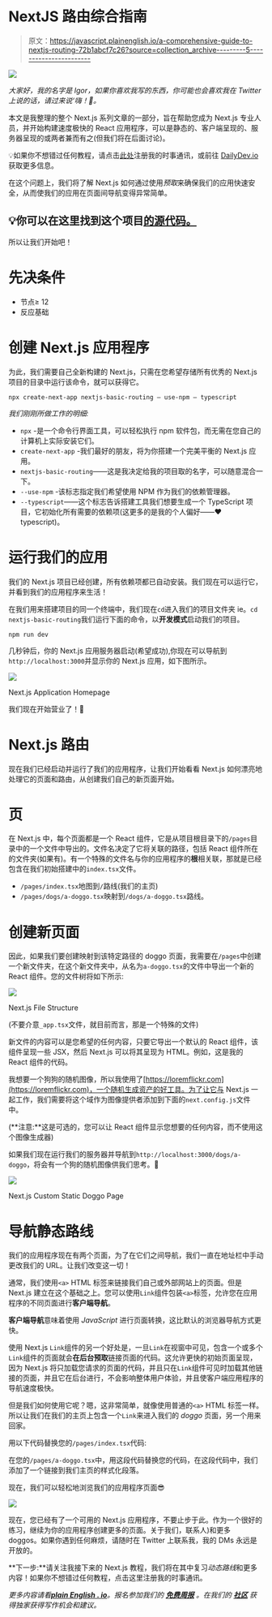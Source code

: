 # NextJS 路由综合指南

> 原文：<https://javascript.plainenglish.io/a-comprehensive-guide-to-nextjs-routing-72b1abcf7c26?source=collection_archive---------5----------------------->

![](img/08bb6d66782e519111c58c864b105203.png)

*大家好，我的名字是 Igor，如果你喜欢我写的东西，你可能也会喜欢我在 Twitter 上说的话，请过来说‘嗨！👋。*

本文是我整理的整个 Next.js 系列文章的一部分，旨在帮助您成为 Next.js 专业人员，并开始构建速度极快的 React 应用程序，可以是静态的、客户端呈现的、服务器呈现的或两者兼而有之(但我们将在后面讨论)。

💡如果你不想错过任何教程，请点击[此处](https://www.getrevue.co/profile/igorasilveira)注册我的时事通讯，或前往 [DailyDev.io](https://dailydev.io/) 获取更多信息。

在这个问题上，我们将了解 Next.js 如何通过使用*预取*来确保我们的应用快速安全，从而使我们的应用在页面间导航变得异常简单。

## 💡你可以在这里找到这个项目[的源代码。](https://github.com/igorasilveira/blog-examples/tree/main/nextjs-basic-routing)

所以让我们开始吧！

# 先决条件

*   节点≥ 12
*   反应基础

# 创建 Next.js 应用程序

为此，我们需要自己全新构建的 Next.js，只需在您希望存储所有优秀的 Next.js 项目的目录中运行该命令，就可以获得它。

```
npx create-next-app nextjs-basic-routing — use-npm — typescript
```

*我们刚刚所做工作的明细:*

*   `npx` -是一个命令行界面工具，可以轻松执行 npm 软件包，而无需在您自己的计算机上实际安装它们。
*   `create-next-app` -我们最好的朋友，将为你搭建一个完美平衡的 Next.js 应用。
*   `nextjs-basic-routing`——这是我决定给我的项目取的名字，可以随意混合一下。
*   `--use-npm` -该标志指定我们希望使用 NPM 作为我们的依赖管理器。
*   `--typescript`——这个标志告诉搭建工具我们想要生成一个 TypeScript 项目，它初始化所有需要的依赖项(这更多的是我的个人偏好——❤️typescript)。

# 运行我们的应用

我们的 Next.js 项目已经创建，所有依赖项都已自动安装。我们现在可以运行它，并看到我们的应用程序来生活！

在我们用来搭建项目的同一个终端中，我们现在`cd`进入我们的项目文件夹 ie。`cd nextjs-basic-routing`我们运行下面的命令，以**开发模式**启动我们的项目。

```
npm run dev
```

几秒钟后，你的 Next.js 应用服务器启动(希望成功),你现在可以导航到`http://localhost:3000`并显示你的 Next.js 应用，如下图所示。

![](img/467fb451b93aaed493a95b5df542f8d0.png)

Next.js Application Homepage

我们现在开始营业了！🥳

# Next.js 路由

现在我们已经启动并运行了我们的应用程序，让我们开始看看 Next.js 如何漂亮地处理它的页面和路由，从创建我们自己的新页面开始。

# 页

在 Next.js 中，每个页面都是一个 React 组件，它是从项目根目录下的`/pages`目录中的一个文件中导出的。文件名决定了它将关联的路径，包括 React 组件所在的文件夹(如果有)。有一个特殊的文件名与你的应用程序的**根**相关联，那就是已经包含在我们初始搭建中的`index.tsx`文件。

*   `/pages/index.tsx`地图到`/`路线(我们的主页)
*   `/pages/dogs/a-doggo.tsx`映射到`/dogs/a-doggo.tsx`路线。

# 创建新页面

因此，如果我们要创建映射到该特定路径的 doggo 页面，我需要在`/pages`中创建一个新文件夹，在这个新文件夹中，从名为`a-doggo.tsx`的文件中导出一个新的 React 组件。您的文件树将如下所示:

![](img/ae7cc0b8d4d909ad32966cb47490ba69.png)

Next.js File Structure

(不要介意`_app.tsx`文件，就目前而言，那是一个特殊的文件)

新文件的内容可以是您希望的任何内容，只要它导出一个默认的 React 组件，该组件呈现一些 JSX，然后 Next.js 可以将其呈现为 HTML。例如，这是我的 React 组件的代码。

我想要一个狗狗的随机图像，所以我使用了[https://loremflickr.com](https://loremflickr.com)，一个随机生成资产的好工具。为了让它与 Next.js 一起工作，我们需要将这个域作为图像提供者添加到下面的`next.config.js`文件中。

(**注意:**这是可选的，您可以让 React 组件显示您想要的任何内容，而不使用这个图像生成器)

如果我们现在运行我们的服务器并导航到`http://localhost:3000/dogs/a-doggo`，将会有一个狗的随机图像供我们思考。🐶

![](img/3ccfc7e0bbafae3061ecd7f36efd24e8.png)

Next.js Custom Static Doggo Page

# 导航静态路线

我们的应用程序现在有两个页面，为了在它们之间导航，我们一直在地址栏中手动更改我们的 URL。让我们改变这一切！

通常，我们使用`<a>` HTML 标签来链接我们自己或外部网站上的页面。但是 Next.js 建立在这个基础之上。您可以使用`Link`组件包装`<a>`标签，允许您在应用程序的不同页面进行**客户端导航**。

**客户端导航**意味着使用 *JavaScript* 进行页面转换，这比默认的浏览器导航方式更快。

使用 Next.js `Link`组件的另一个好处是，一旦`Link`在视窗中可见，包含一个或多个`Link`组件的页面就会**在后台预取**链接页面的代码。这允许更快的初始页面呈现，因为 Next.js 将只加载您请求的页面的代码，并且只在`Link`组件可见时加载其他链接的页面，并且它在后台进行，不会影响整体用户体验，并且使客户端应用程序的导航速度极快。

但是我们如何使用它呢？嗯，这非常简单，就像使用普通的`<a>` HTML 标签一样。所以让我们在我们的主页上包含一个`Link`来进入我们的 *doggo* 页面，另一个用来回家。

用以下代码替换您的`/pages/index.tsx`代码:

在您的`/pages/a-doggo.tsx`中，用这段代码替换您的代码，在这段代码中，我们添加了一个链接到我们主页的样式化段落。

现在，我们可以轻松地浏览我们的应用程序页面😎

![](img/459b2fb18635f8e78a86213c2f5cd392.png)

现在，您已经有了一个可用的 Next.js 应用程序，不要止步于此。作为一个很好的练习，继续为你的应用程序创建更多的页面。关于我们，联系人)和更多 doggos。如果你遇到任何麻烦，请随时在 Twitter 上联系我，我的 DMs 永远是开放的。

**下一步:**请关注我接下来的 Next.js 教程，我们将在其中复习*动态路线*和更多内容！如果你不想错过任何教程，点击这里注册我的时事通讯。

*更多内容请看*[***plain English . io***](http://plainenglish.io/)*。报名参加我们的* [***免费周报***](http://newsletter.plainenglish.io/) *。在我们的* [***社区***](https://discord.gg/GtDtUAvyhW) *获得独家获得写作机会和建议。*